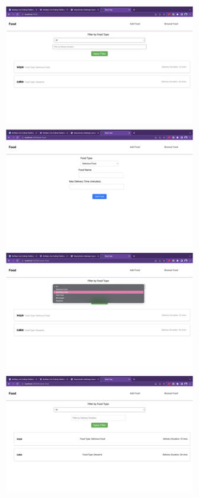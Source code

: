![alt text](https://github.com/maswoodahmad/foodapp/blob/main/Screenshot%202023-04-14%20at%209.41.49%20PM.png?raw=true)

![alt text](https://github.com/maswoodahmad/foodapp/blob/main/Screenshot%202023-04-14%20at%209.49.06%20PM.png?raw=true)

![alt text](https://github.com/maswoodahmad/foodapp/blob/main/Screenshot%202023-04-14%20at%209.49.15%20PM.png?raw=true)

![alt text](https://github.com/maswoodahmad/foodapp/blob/main/Screenshot%202023-04-14%20at%209.49.51%20PM.png?raw=true)
